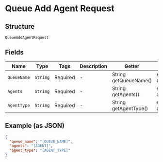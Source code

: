 
# Queue Add Agent Request

## Structure

`QueueAddAgentRequest`

## Fields

| Name | Type | Tags | Description | Getter | Setter |
|  --- | --- | --- | --- | --- | --- |
| `QueueName` | `String` | Required | - | String getQueueName() | setQueueName(String queueName) |
| `Agents` | `String` | Required | - | String getAgents() | setAgents(String agents) |
| `AgentType` | `String` | Required | - | String getAgentType() | setAgentType(String agentType) |

## Example (as JSON)

```json
{
  "queue_name": "[QUEUE_NAME]",
  "agents": "[AGENT]",
  "agent_type": "[AGENT_TYPE]"
}
```

